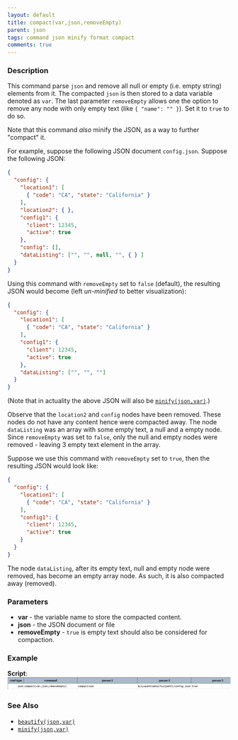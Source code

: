 ```yaml
---
layout: default
title: compact(var,json,removeEmpty)
parent: json
tags: command json minify format compact
comments: true
---
```



### Description
This command parse `json` and remove all null or empty (i.e. empty string) elements from it. The compacted `json` is 
then stored to a data variable denoted as `var`. The last parameter `removeEmpty` allows one the option to remove any
node with only empty text (like `{ "name": "" }`). Set it to `true` to do so.

Note that this command *also* minify the JSON, as a way to further "compact" it.

For example, suppose the following JSON document `config.json`. Suppose the following JSON:
```json
{
  "config": {
    "location1": [
      { "code": "CA", "state": "California" }
    ],
    "location2": { },
    "config1": {
      "client": 12345,
      "active": true
    },
    "config": [],
    "dataListing": ["", "", null, "", { } ]
  }
}
```

Using this command with `removeEmpty` set to `false` (default), the resulting JSON would become (left _un-minified_ to 
better visualization):
```json
{
  "config": {
    "location1": [
      { "code": "CA", "state": "California" }
    ],
    "config1": {
      "client": 12345,
      "active": true
    },
    "dataListing": ["", "", ""]
  }
}
```

(Note that in actuality the above JSON will also be [`minify(json,var)`](minify(json,var)).)

Observe that the `location2` and `config` nodes have been removed. These nodes do not have any content hence were 
compacted away. The node `dataListing` was an array with some empty text, a null and a empty node. Since `removeEmpty`
was set to `false`, only the null and empty nodes were removed - leaving 3 empty text element in the array.

Suppose we use this command with `removeEmpty` set to `true`, then the resulting JSON would look like:
```json
{
  "config": {
    "location1": [
      { "code": "CA", "state": "California" }
    ],
    "config1": {
      "client": 12345,
      "active": true
    }
  }
}
```

The node `dataListing`, after its empty text, null and empty node were removed, has become an empty array node. As such,
it is also compacted away (removed).


### Parameters
- **var** - the variable name to store the compacted content.
- **json** - the JSON document or file
- **removeEmpty** - `true` is empty text should also be considered for compaction.


### Example
**Script**:<br/>
![script](image/compact_01.png)

### See Also
- [`beautify(json,var)`](beautify(json,var))
- [`minify(json,var)`](minify(json,var))
